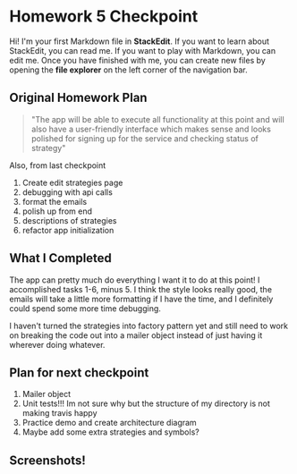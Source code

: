 # Homework 5 Checkpoint

Hi! I'm your first Markdown file in **StackEdit**. If you want to learn about StackEdit, you can read me. If you want to play with Markdown, you can edit me. Once you have finished with me, you can create new files by opening the **file explorer** on the left corner of the navigation bar.

## Original Homework Plan

> "The app will be able to execute all functionality at this point and will also have a user-friendly interface which makes sense and looks polished for signing up for the service and checking status of strategy"

Also, from last checkpoint
1. Create edit strategies page
2. debugging with api calls
3. format the emails
4. polish up from end
5. descriptions of strategies
6. refactor app initialization

## What I Completed

The app can pretty much do everything I want it to do at this point! 
I accomplished tasks 1-6, minus 5. I think the style looks really good, the emails will take a little more formatting if I have the time, and I definitely could spend some more time debugging. 

I haven't turned the strategies into factory pattern yet and still need to work on breaking the code out into a mailer object instead of just having it wherever doing whatever. 

## Plan for next checkpoint

1. Mailer object
2. Unit tests!!! Im not sure why but the structure of my directory is not making travis happy
3. Practice demo and create architecture diagram 
4. Maybe add some extra strategies and symbols?

## Screenshots!


